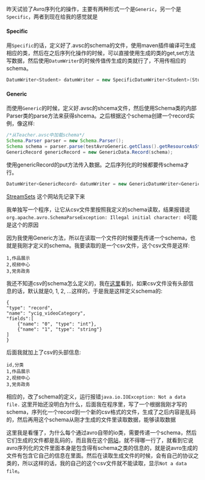 昨天试验了Avro序列化的操作，主要有两种形式一个是`Generic`，另一个是`Specific`，两者到现在给我的感觉就是

#### Specific
用`Specific`的话，定义好了.avsc的schema的文件，使用maven插件编译可生成相应的类，然后在之后序列化操作的时候，可以直接使用生成的类的get,set方法写数据，然后使用`DatumWriter`的时候传值传生成的类就行了，不用传相应的schema。
```java
DatumWriter<Student> datumWriter = new SpecificDatumWriter<Student>(Student.class);
```

#### Generic
而使用`Generic`的时候，定义好.avsc的shcema文件，然后使用Schema类的内部Parser类的parse方法来获得shcema。之后根据这个schema创建一个record实例，像这样:
```java
/*从Teacher.avsc中加载schema*/
Schema.Parser parser = new Schema.Parser();
Schema schema = parser.parse(testAvroGeneric.getClass().getResourceAsStream("/Teacher.avsc"));
GenericRecord genericRecord = new GenericData.Record(schema);
```
使用genericRecord的put方法传入数据。之后序列化的时候都要传schema才行。
```java
DatumWriter<GenericRecord> datumWriter = new GenericDatumWriter<GenericRecord>(schema);
```
[StreamSets](https://streamsets.com/documentation/datacollector/latest/help/index.html#datacollector/UserGuide/Getting_Started/GettingStarted_Title.html#concept_htw_ghg_jq)
这个网站先记录下来


我单独写一个程序，让它从csv文件里按照我定义的schema读取，结果报错说`org.apache.avro.SchemaParseException: Illegal initial character: 0`可能是这个的原因

因为我使用Generic方法，所以在读取一个文件的时候要先传递一个schema，也就是我刚才定义的schema。我要读取的是一个csv文件，这个csv文件是这样:
```
1,作品展示
2,视频中心
3,党务政务
```
我还不知道csv的schema怎么定义的，我在[这里](https://groups.google.com/a/streamsets.com/forum/#!topic/sdc-user/tod6QssPqac)看到，如果csv文件没有头部信息的话，默认就是0, 1, 2, ...这样的，于是我是这样定义schema的:
```
{
"type": "record",
"name": "ycig_videoCategory",
"fields":[
    {"name": "0", "type": "int"},
    {"name": "1", "type": "string"}
]
}
```
后面我就加上了csv的头部信息:
```
id,分类
1,作品展示
2,视频中心
3,党务政务
```
相应的，改了schema的定义，运行报错`java.io.IOException: Not a data file.`
这里开始还没明白为什么，后面我在程序里，写了一个根据我刚才写的schema，序列化一个record到一个新的csv格式的文件，生成了之后内容是乱码的，然后再用这个schema从刚才生成的文件里读取数据，能够读取数据

这里我是看懂了，为什么每个通过avro自带的io类，需要传递一个schema，然后它们生成的文件都是乱码的，而且我在这个[网站](http://avro.apache.org/docs/current/gettingstartedjava.html)，就不得哪一行了，就看到它说avro序列化的文件里面本身是包含得有schema之类的信息的，就是说avro生成的文件有包含它自己的信息在里面。然后在读取生成文件的时候，会有自己的协议之类的，所以这样的话，我的自己的这个csv文件就不能读取，显示`Not a data file`。


